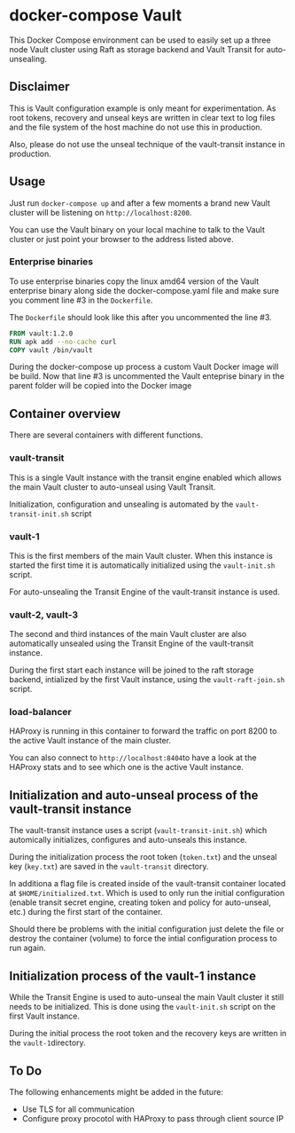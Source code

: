 # docker-compose Vault

This Docker Compose environment can be used to easily set up a three node Vault cluster using Raft as storage backend and Vault Transit for auto-unsealing.

## Disclaimer
This is Vault configuration example is only meant for experimentation. As root tokens, recovery and unseal keys are written in clear text to log files and the file system of the host machine do not use this in production.

Also, please do not use the unseal technique of the vault-transit instance in production.

## Usage

Just run `docker-compose up` and after a few moments a brand new Vault cluster will be listening on `http://localhost:8200`.

You can use the Vault binary on your local machine to talk to the Vault cluster or just point your browser to the address listed above.

### Enterprise binaries

To use enterprise binaries copy the linux amd64 version of the Vault enterprise binary along side the docker-compose.yaml file and make sure you comment line #3 in the `Dockerfile`.

The `Dockerfile` should look like this after you uncommented the line #3.

````Dockerfile
FROM vault:1.2.0
RUN apk add --no-cache curl
COPY vault /bin/vault
````

During the docker-compose up process a custom Vault Docker image will be build. Now that line #3 is uncommented the Vault enteprise binary in the parent folder will be copied into the Docker image

## Container overview

There are several containers with different functions.

### vault-transit

This is a single Vault instance with the transit engine enabled which allows the main Vault cluster to auto-unseal using Vault Transit.

Initialization, configuration and unsealing is automated by the `vault-transit-init.sh` script

### vault-1

This is the first members of the main Vault cluster. When this instance is started the first time it is automatically initialized using the `vault-init.sh` script.

For auto-unsealing the Transit Engine of the vault-transit instance is used.

### vault-2, vault-3

The second and third instances of the main Vault cluster are also automatically unsealed using the Transit Engine of the vault-transit instance.

During the first start each instance will be joined to the raft storage backend, intialized by the first Vault instance, using the `vault-raft-join.sh` script.

### load-balancer

HAProxy is running in this container to forward the traffic on port 8200 to the active Vault instance of the main cluster.

You can also connect to `http://localhost:8404`to have a look at the HAProxy stats and to see which one is the active Vault instance.

## Initialization and auto-unseal process of the vault-transit instance

The vault-transit instance uses a script (`vault-transit-init.sh`) which  automically initializes, configures and auto-unseals this instance.

During the initialization process the root token (`token.txt`) and the unseal key (`key.txt`) are saved in the `vault-transit` directory.

In additiona a flag file is created inside of the vault-transit container located at `$HOME/initialized.txt`. Which is used to only run the initial configuration (enable transit secret engine, creating token and policy for auto-unseal, etc.) during the first start of the container.

Should there be problems with the initial configuration just delete the file or destroy the container (volume) to force the intial configuration process to run again.

## Initialization process of the vault-1 instance

While the Transit Engine is used to auto-unseal the main Vault cluster it still needs to be initialized. This is done using the `vault-init.sh` script on the first Vault instance.

During the initial process the root token and the recovery keys are written in the `vault-1`directory.

## To Do

The following enhancements might be added in the future:

* Use TLS for all communication
* Configure proxy procotol with HAProxy to pass through client source IP
